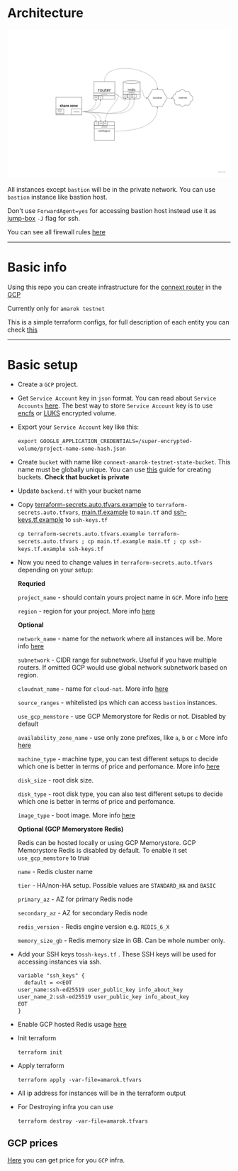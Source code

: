 # Architecture

![plot](docs/pics/arch.jpg)

All instances except `bastion` will be in the private network. You can use `bastion` instance like bastion host.

Don't use `ForwardAgent=yes` for accessing bastion host instead use it as [jump-box](http://www.linux-magazine.com/Online/Features/Jump-Box-Security) `-J` flag for ssh.

You can see all firewall rules [here](modules/amarok/firewall.tf)

---

# Basic info

Using this repo you can create infrastructure for the [connext router](https://connextscan.io) in the [GCP](https://cloud.google.com/gcp)

Currently only for `amarok testnet`

This is a simple terraform configs, for full description of each entity you can check [this](./modules/amarok/README.md)

---

# Basic setup

- Create a `GCP` project.

- Get `Service Account` key in `json` format. You can read about `Service Accounts` [here](https://cloud.google.com/iam/docs/creating-managing-service-account-keys). The best way to store `Service Account` key is to use [encfs](https://github.com/vgough/encfs) or [LUKS](https://www.redhat.com/sysadmin/disk-encryption-luks) encrypted volume.

- Export your `Service Account` key like this:

  `export GOOGLE_APPLICATION_CREDENTIALS=/super-encrypted-volume/project-name-some-hash.json`

- Create `bucket` with name like `connext-amarok-testnet-state-bucket`. This name must be globally unique. You can use [this](https://cloud.google.com/storage/docs/creating-buckets) guide for creating buckets. **Check that bucket is private**

- Update `backend.tf` with your bucket name

- Copy [terraform-secrets.auto.tfvars.example](./terraform-secrets.auto.tfvars.example) to `terraform-secrets.auto.tfvars`, [main.tf.example](./main.tf.example) to `main.tf` and [ssh-keys.tf.example](./ssh-keys.tf.example) to `ssh-keys.tf`

  `cp terraform-secrets.auto.tfvars.example terraform-secrets.auto.tfvars ; cp main.tf.example main.tf ; cp ssh-keys.tf.example ssh-keys.tf`

- Now you need to change values in `terraform-secrets.auto.tfvars` depending on your setup:

  **Requried**

  `project_name`  - should contain yours project name in `GCP`. More info [here](https://cloud.google.com/resource-manager/docs/creating-managing-projects)

  `region`        - region for your project. More info [here](https://cloud.google.com/compute/docs/regions-zones)

  **Optional**

  `network_name`  - name for the network where all instances will be. More info [here](https://cloud.google.com/vpc/docs/vpc)

  `subnetwork`  - CIDR range for subnetwork. Useful if you have multiple routers. If omitted GCP would use global network subnetwork based on region.

  `cloudnat_name` - name for `cloud-nat`. More info [here](https://cloud.google.com/nat/docs/overview)

  `source_ranges` - whitelisted ips which can access `bastion` instances.

  `use_gcp_memstore` - use GCP Memorystore for Redis or not. Disabled by default

  `availability_zone_name` - use only zone prefixes, like `a`, `b` or `c` More info [here](https://cloud.google.com/compute/docs/regions-zones)

  `machine_type`           - machine type, you can test different setups to decide which one is better in terms of price and perfomance. More info [here](https://cloud.google.com/compute/docs/machine-types)

  `disk_size`              - root disk size.

  `disk_type`              - root disk type, you can also test different setups to decide which one is better in terms of price and perfomance.

  `image_type`             - boot image. More info [here](https://cloud.google.com/compute/docs/images)

  **Optional (GCP Memorystore Redis)**

  Redis can be hosted locally or using GCP Memorystore. GCP Memorystore Redis is disabled by default. To enable it set `use_gcp_memstore` to true

  `name`                   - Redis cluster name

  `tier`                   - HA/non-HA setup. Possible values are `STANDARD_HA` and `BASIC`

  `primary_az`             - AZ for primary Redis node

  `secondary_az`           - AZ for secondary Redis node

  `redis_version`          - Redis engine version e.g. `REDIS_6_X`

  `memory_size_gb`         - Redis memory size in GB. Can be whole number only.

- Add your SSH keys to`ssh-keys.tf` . These SSH keys will be used for accessing instances via ssh.

  ```
  variable "ssh_keys" {
    default = <<EOT
  user_name:ssh-ed25519 user_public_key info_about_key
  user_name_2:ssh-ed25519 user_public_key info_about_key
  EOT
  }
  ```

- Enable GCP hosted Redis usage [here](https://console.developers.google.com/apis/api/redis.googleapis.com/overview)

- Init terraform

  `terraform init`

- Apply terraform

  `terraform apply -var-file=amarok.tfvars`

- All ip address for instances will be in the terraform output

- For Destroying infra you can use

  `terraform destroy -var-file=amarok.tfvars`

## GCP prices

[Here](https://cloudpricingcalculator.appspot.com) you can get price for you `GCP` infra.
